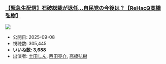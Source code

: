 ### [【緊急生配信】石破総裁が退任...自民党の今後は？【ReHacQ高橋弘樹】](https://www.youtube.com/watch?v=cgbYI5gWHz0)
[![](https://img.youtube.com/vi/cgbYI5gWHz0/sddefault.jpg)](https://www.youtube.com/watch?v=cgbYI5gWHz0)
-   公開日: 2025-09-08
-   視聴数: 305,445
-   **いいね数: 3,688**
-   出演者: [土田しん](/rehacq_fan/people/土田しん "wikilink"), [西田亮介](/rehacq_fan/people/西田亮介 "wikilink"), [高橋弘樹](/rehacq_fan/people/高橋弘樹 "wikilink")
